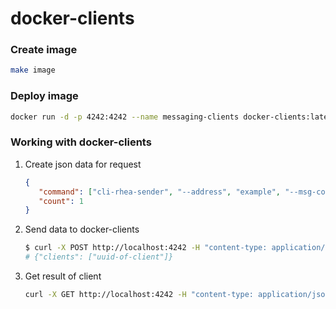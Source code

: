 # docker-clients


### Create image
```bash
make image
```

### Deploy image
```bash
docker run -d -p 4242:4242 --name messaging-clients docker-clients:latest
```

### Working with docker-clients

1. Create json data for request
    ```json
    {
       "command": ["cli-rhea-sender", "--address", "example", "--msg-content", "ahoj", "--broker", "admin:admin@server.fqdn:5672"],
       "count": 1
    }
    ```
2. Send data to docker-clients
    ```bash
    $ curl -X POST http://localhost:4242 -H "content-type: application/json" --data-binary @file.json
    # {"clients": ["uuid-of-client"]}
    ```
3. Get result of client
    ```bash
    curl -X GET http://localhost:4242 -H "content-type: application/json" --data-urlencode json="{\"id\": \"uuid-of-client\"}"
    ```
